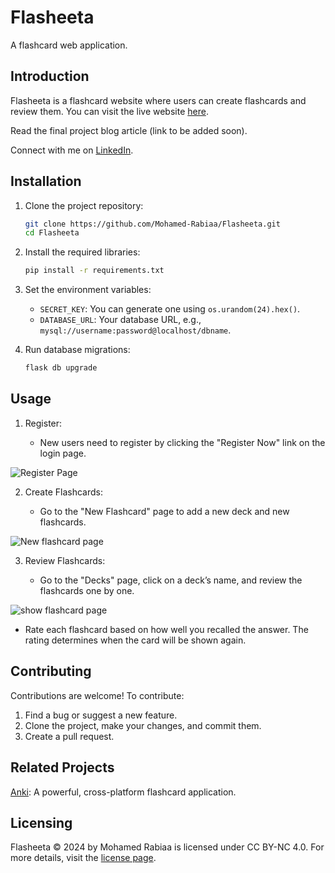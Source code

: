 # Flasheeta

A flashcard web application.

## Introduction

Flasheeta is a flashcard website where users can create flashcards and review them. You can visit the live website [here](https://flasheeta.pythonanywhere.com).

Read the final project blog article (link to be added soon).

Connect with me on [LinkedIn](https://www.linkedin.com/in/mohamed-rabiaa/).

## Installation

1. Clone the project repository:
   ```bash
   git clone https://github.com/Mohamed-Rabiaa/Flasheeta.git
   cd Flasheeta

2. Install the required libraries:
   ```bash
   pip install -r requirements.txt

3. Set the environment variables:
   * `SECRET_KEY`: You can generate one using `os.urandom(24).hex()`.  
   * `DATABASE_URL`: Your database URL, e.g., `mysql://username:password@localhost/dbname`.

4. Run database migrations:
   ```bash
   flask db upgrade

## Usage
1. Register:
   
   * New users need to register by clicking the "Register Now" link on the login page.

  ![Register Page](https://github.com/Mohamed-Rabiaa/Flasheeta/assets/79233929/b05bbfcd-5dae-4d96-9562-878155ad6929)

2. Create Flashcards:

    * Go to the "New Flashcard" page to add a new deck and new flashcards.
      
![New flashcard page](https://github.com/Mohamed-Rabiaa/Flasheeta/assets/79233929/f9b14193-b81f-423b-92d3-988dee52ef8d)

3. Review Flashcards:

   * Go to the "Decks" page, click on a deck’s name, and review the flashcards one by one.
     
![show flashcard page](https://github.com/Mohamed-Rabiaa/Flasheeta/assets/79233929/fd149a2b-5ba0-4580-b760-0e130c4bfb21)



  * Rate each flashcard based on how well you recalled the answer. The rating determines when the card will be shown again.

## Contributing
Contributions are welcome! To contribute:

1. Find a bug or suggest a new feature.
2. Clone the project, make your changes, and commit them.
3. Create a pull request.

## Related Projects
[Anki](https://github.com/ankitects/anki):  A powerful, cross-platform flashcard application.

## Licensing
Flasheeta © 2024 by Mohamed Rabiaa is licensed under CC BY-NC 4.0. For more details, visit the [license page](https://creativecommons.org/licenses/by-nc/4.0/?ref=chooser-v1).





